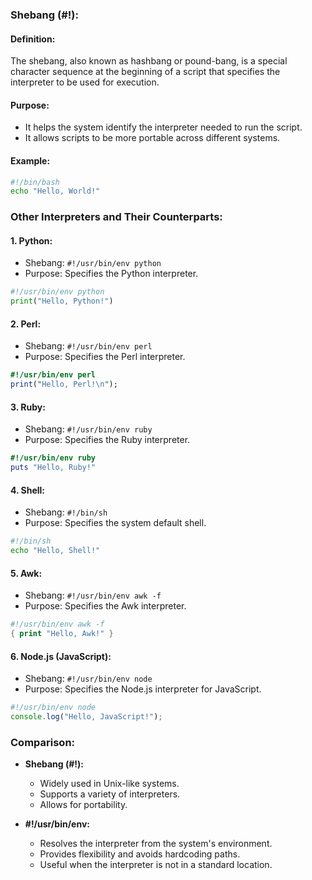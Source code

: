 ### Shebang (#!):

#### Definition:
The shebang, also known as hashbang or pound-bang, is a special character sequence at the beginning of a script that specifies the interpreter to be used for execution.

#### Purpose:
- It helps the system identify the interpreter needed to run the script.
- It allows scripts to be more portable across different systems.

#### Example:
```bash
#!/bin/bash
echo "Hello, World!"
```

### Other Interpreters and Their Counterparts:

#### 1. **Python:**
   - Shebang: `#!/usr/bin/env python`
   - Purpose: Specifies the Python interpreter.

   ```python
   #!/usr/bin/env python
   print("Hello, Python!")
   ```

#### 2. **Perl:**
   - Shebang: `#!/usr/bin/env perl`
   - Purpose: Specifies the Perl interpreter.

   ```perl
   #!/usr/bin/env perl
   print("Hello, Perl!\n");
   ```

#### 3. **Ruby:**
   - Shebang: `#!/usr/bin/env ruby`
   - Purpose: Specifies the Ruby interpreter.

   ```ruby
   #!/usr/bin/env ruby
   puts "Hello, Ruby!"
   ```

#### 4. **Shell:**
   - Shebang: `#!/bin/sh`
   - Purpose: Specifies the system default shell.

   ```bash
   #!/bin/sh
   echo "Hello, Shell!"
   ```

#### 5. **Awk:**
   - Shebang: `#!/usr/bin/env awk -f`
   - Purpose: Specifies the Awk interpreter.

   ```awk
   #!/usr/bin/env awk -f
   { print "Hello, Awk!" }
   ```

#### 6. **Node.js (JavaScript):**
   - Shebang: `#!/usr/bin/env node`
   - Purpose: Specifies the Node.js interpreter for JavaScript.

   ```javascript
   #!/usr/bin/env node
   console.log("Hello, JavaScript!");
   ```

### Comparison:

- **Shebang (#!):**
  - Widely used in Unix-like systems.
  - Supports a variety of interpreters.
  - Allows for portability.

- **#!/usr/bin/env:**
  - Resolves the interpreter from the system's environment.
  - Provides flexibility and avoids hardcoding paths.
  - Useful when the interpreter is not in a standard location.


